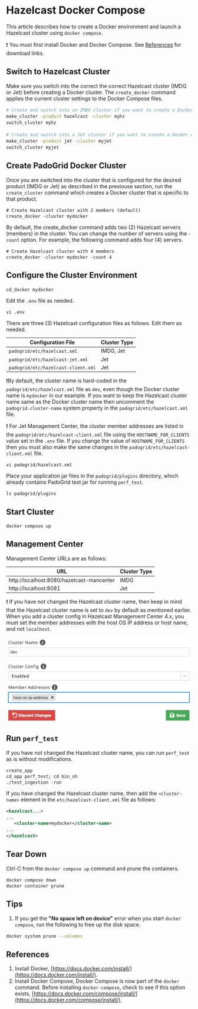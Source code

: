 # Hazelcast Docker Compose

This article describes how to create a Docker environment and launch a Hazelcast cluster using `docker compose`.

:exclamation: You must first install Docker and Docker Compose. See [References](#references) for download links.

## Switch to Hazelcast Cluster

Make sure you switch into the correct the correct Hazelcast cluster (IMDG or Jet) before creating a Docker cluster. The `create_docker` command applies the current cluster settings to the Docker Compose files.

```bash
# Create and switch into an IMDG cluster if you want to create a Docker cluster for IMDG.
make_cluster -product hazelcast -cluster myhz 
switch_cluster myhz

# Create and switch into a Jet cluster if you want to create a Docker cluster for Jet.
make_cluster -product jet -cluster myjet
switch_cluster myjet
```

## Create PadoGrid Docker Cluster

Once you are switched into the cluster that is configured for the desired product (IMDG or Jet) as described in the previouse section, run the `create_cluster` command which creates a Docker cluster that is specific to that product.

```console
# Create Hazelcast cluster with 2 members (default)
create_docker -cluster mydocker
```

By default, the create_docker command adds two (2) Hazelcast servers (members) in the cluster. You can change the number of servers using the `-count` option. For example, the following command adds four (4) servers.

```console
# Create Hazelcast cluster with 4 members
create_docker -cluster mydocker -count 4
```

## Configure the Cluster Environment

```console
cd_docker mydocker
```

Edit the `.env` file as needed.

```console
vi .env
```

There are three (3) Hazelcast configuration files as follows. Edit them as needed.

| Configuration File                         | Cluster Type |
| ------------------------------------------ | ------------ |
| `padogrid/etc/hazelcast.xml`               | IMDG, Jet    |
| `padogrid/etc/hazelcast-jet.xml`           | Jet          |
| `padogrid/etc/hazelcast-client.xml`        | Jet          |

:exclamation:By default, the cluster name is hard-coded in the `padogrid/etc/hazelcast.xml` file as `dev`, even though the Docker cluster name is `mydocker` in our example. If you want to keep the Hazelcast cluster name same as the Docker cluster name then uncomment the `padogrid.cluster-name` system property in the `padogrid/etc/hazelcast.xml` file.

:exclamation: For Jet Management Center, the cluster member addresses are listed in the `padogrid/etc/hazelcast-client.xml` file using the `HOSTNAME_FOR_CLIENTS` value set in the `.env` file. If you change the value of `HOSTNAME_FOR_CLIENTS` then you must also make the same changes in the `padogrid/etc/hazelcast-client.xml` file.

```console
vi padogrid/hazelcast.xml
```

Place your application jar files in the `padogrid/plugins` directory, which already contains PadoGrid test jar for running `perf_test`. 

```console
ls padogrid/plugins
```

## Start Cluster

```console
docker compose up
```

## Management Center

Management Center URLs are as follows:

| URL                                       | Cluster Type |
| ----------------------------------------- | ------------ |
| http://localhost:8080/hazelcast-mancenter | IMDG         |
| http://localhost:8081                     | Jet          |

:exclamation: If you have not changed the Hazelcast cluster name, then keep in mind that the Hazelcast cluster name is set to `dev` by default as mentioned earlier. When you add a cluster config in Hazelcast Management Center 4.x, you must set the member addresses with the host OS IP address or host name, and not `localhost`.

![Hazelcast 4.x: host-os-ip-address](images/mc-manage-clusters.png)


## Run `perf_test`

If you have not changed the Hazelcast cluster name, you can run `perf_test` as is without modifications.

```console
create_app
cd_app perf_test; cd bin_sh
./test_ingestion -run
```
 
If you have changed the Hazelcast cluster name, then add the `<cluster-name>` element in the `etc/hazelcast-client.xml` file as follows:

```xml
<hazelcast...>
...
   <cluster-name>mydocker</cluster-name>
...
</hazelcast>
```
 
## Tear Down

Ctrl-C from the `docker compose up` command and prune the containers.

```console
docker compose down
docker container prune
```

## Tips

1. If you get the **"No space left on device"** error when you start `docker compose`, run the following to free up the disk space.

```bash
docker system prune --volumes
````

## References
1. Install Docker, [https://docs.docker.com/install/](https://docs.docker.com/install/).
2. Install Docker Compose, Docker Compose is now part of the `docker` command. Before installing `docker-compose`, check to see if this option exists, [https://docs.docker.com/compose/install/](https://docs.docker.com/compose/install/). 
